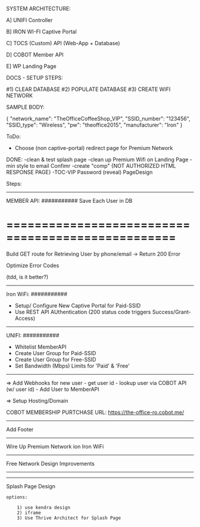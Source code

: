 

SYSTEM ARCHITECTURE:

A] UNIFI Controller

B] IRON WI-FI Captive Portal

C] TOCS (Custom) API (Web-App + Database)

D] COBOT Member API

E] WP Landing Page



DOCS - SETUP STEPS:

#1) CLEAR DATABASE
#2) POPULATE DATABASE
#3) CREATE WIFI NETWORK

SAMPLE BODY:

{
    "network_name": "TheOfficeCoffeeShop_VIP",
    "SSID_number": "123456",
    "SSID_type": "Wireless",
    "pw": "theoffice2015",
    "manufacturer": "Iron"
}


ToDo:
- Choose (non captive-portal) redirect page for Premium Network


DONE:
-clean & test splash page
-clean up Premium Wifi on Landing Page
-min style to email Confimr
-create "comp" {NOT AUTHORIZED HTML RESPONSE PAGE}
-TOC-VIP Password (reveal) PageDesign


Steps:

___________
MEMBER API:
###########
Save Each User in DB

==================================================
==================================================

Build GET route for Retrieving User by phone/email
	-> Return 200 Error

Optimize Error Codes

(tdd, is it better?)
___________
Iron WiFi:
###########
- Setup/ Configure New Captive Portal for Paid-SSID
- Use REST API AUthentication (200 status code triggers Success/Grant-Access)

___________
UNIFI:
###########
- Whitelist MemberAPI
- Create User Group for Paid-SSID
- Create User Group for Free-SSID
- Set Bandwidth (Mbps) Limits for 'Paid' & 'Free'


- - - - - - - - -


=> Add Webhooks for new user
	- get user id
	- lookup user via COBOT API (w/ user id)
	- Add User to MemberAPI



=> Setup Hosting/Domain


COBOT MEMBERSHIP PURTCHASE URL:
https://the-office-ro.cobot.me/

- - - - - - - - -
Add Footer
- - - - - - - - -
Wire Up Premium Network ion Iron WiFi
- - - - - - - - -
Free Network Design Improvements
- - - - - - - - -

- - - - - - - - -

Splash Page Design

	options:

		1) use kendra design
		2) iframe
		3) Use Thrive Architect for Splash Page
